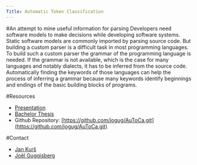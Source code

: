 ```yaml
---
Title: Automatic Token Classification
---
```


#An attempt to mine useful information for parsing
Developers need software models to make decisions while developing
software systems. Static software models are commonly imported by parsing
source code. But building a custom parser is a difficult task in most
programming languages. To build such a custom parser the grammar of the
programming language is needed. If the grammar is not available, which is
the case for many languages and notably dialects, it has to be inferred from
the source code. Automatically finding the keywords of those languages can
help the process of inferring a grammar because many keywords identify
beginnings and endings of the basic building blocks of programs.



#Resources

- [Presentation](http://scg.unibe.ch/files/f1/ntdacrkl0rx5jj0irv6salykyt4q24/SCS-Presentation-Automatic-token-classification.pdf)
- [Bachelor Thesis](http://scg.unibe.ch/archive/projects/Gugg15a.pdf)
- Github Repository: [https://github.com/jogug/AuToCa.git](https://github.com/jogug/AuToCa.git)




#Contact

- [Jan Kurš](%base_url%/staff/kursjan)
- [Joël Guggisberg](%base_url%/wiki/alumni/JoelGuggisberg)
